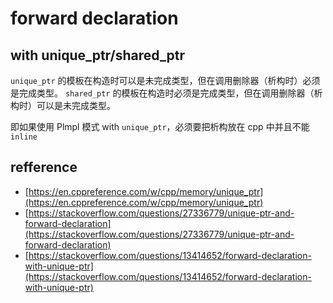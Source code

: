 # forward declaration

## with unique_ptr/shared_ptr

`unique_ptr` 的模板在构造时可以是未完成类型，但在调用删除器（析构时）必须是完成类型。
`shared_ptr` 的模板在构造时必须是完成类型，但在调用删除器（析构时）可以是未完成类型。

即如果使用 Plmpl 模式 with `unique_ptr`，必须要把析构放在 cpp 中并且不能 `inline`

## refference

- [https://en.cppreference.com/w/cpp/memory/unique_ptr](https://en.cppreference.com/w/cpp/memory/unique_ptr)
- [https://stackoverflow.com/questions/27336779/unique-ptr-and-forward-declaration](https://stackoverflow.com/questions/27336779/unique-ptr-and-forward-declaration)
- [https://stackoverflow.com/questions/13414652/forward-declaration-with-unique-ptr](https://stackoverflow.com/questions/13414652/forward-declaration-with-unique-ptr)

